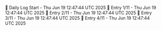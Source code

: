 📅 Daily Log Start - Thu Jun 19 12:47:44 UTC 2025
📌 Entry 1/11 - Thu Jun 19 12:47:44 UTC 2025
📌 Entry 2/11 - Thu Jun 19 12:47:44 UTC 2025
📌 Entry 3/11 - Thu Jun 19 12:47:44 UTC 2025
📌 Entry 4/11 - Thu Jun 19 12:47:44 UTC 2025
